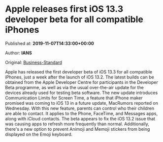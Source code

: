 
# Apple releases first iOS 13.3 developer beta for all compatible iPhones

Published at: **2019-11-07T14:33:00+00:00**

Author: **IANS**

Original: [Business-Standard](https://www.business-standard.com/article/technology/apple-releases-first-ios-13-3-developer-beta-for-all-compatible-iphones-119110701265_1.html)

Apple has released the first developer beta of iOS 13.3 for all compatible iPhones, just a week after the launch of iOS 13.2.
The latest builds can be obtained from the Apple Developer Centre for participants in the Developer Beta programme, as well as via the usual over-the-air update for the devices already used for testing beta software.
The new update introduces Communication Limits for Screen Time, a feature that iPhone maker promised was coming to iOS 13 in a future update, MacRumors reported on Wednesday.
With this new feature, parents can control who their children are able to contact. It applies to the Phone, FaceTime, and Messages apps, along with iCloud contacts.
The beta appears to fix the iOS 13.2 issue that was causing apps to refresh more frequently than normal. Additionally, there's a new option to prevent Animoji and Memoji stickers from being displayed on the Emoji keyboard.
